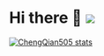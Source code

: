 # Hi there 👋 ![](https://komarev.com/ghpvc/?username=ChengQian505&color=green&style=flat-square)

[![ChengQian505 stats](https://github-readme-stats.vercel.app/api?username=ChengQian505&theme=dark&show_icons=true)](https://github.com/ChengQian505)
